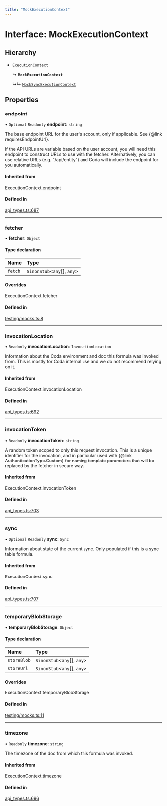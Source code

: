 ```yaml
---
title: "MockExecutionContext"
---
```

# Interface: MockExecutionContext

## Hierarchy

- `ExecutionContext`

  ↳ **`MockExecutionContext`**

  ↳↳ [`MockSyncExecutionContext`](MockSyncExecutionContext.md)

## Properties

### endpoint

• `Optional` `Readonly` **endpoint**: `string`

The base endpoint URL for the user's account, only if applicable. See {@link requiresEndpointUrl}.

If the API URLs are variable based on the user account, you will need this endpoint
to construct URLs to use with the fetcher. Alternatively, you can use relative URLs
(e.g. "/api/entity") and Coda will include the endpoint for you automatically.

#### Inherited from

ExecutionContext.endpoint

#### Defined in

[api_types.ts:687](https://github.com/coda/packs-sdk/blob/main/api_types.ts#L687)

___

### fetcher

• **fetcher**: `Object`

#### Type declaration

| Name | Type |
| :------ | :------ |
| `fetch` | `SinonStub`<`any`[], `any`\> |

#### Overrides

ExecutionContext.fetcher

#### Defined in

[testing/mocks.ts:8](https://github.com/coda/packs-sdk/blob/main/testing/mocks.ts#L8)

___

### invocationLocation

• `Readonly` **invocationLocation**: `InvocationLocation`

Information about the Coda environment and doc this formula was invoked from.
This is mostly for Coda internal use and we do not recommend relying on it.

#### Inherited from

ExecutionContext.invocationLocation

#### Defined in

[api_types.ts:692](https://github.com/coda/packs-sdk/blob/main/api_types.ts#L692)

___

### invocationToken

• `Readonly` **invocationToken**: `string`

A random token scoped to only this request invocation.
This is a unique identifier for the invocation, and in particular used with
{@link AuthenticationType.Custom} for naming template parameters that will be
replaced by the fetcher in secure way.

#### Inherited from

ExecutionContext.invocationToken

#### Defined in

[api_types.ts:703](https://github.com/coda/packs-sdk/blob/main/api_types.ts#L703)

___

### sync

• `Optional` `Readonly` **sync**: `Sync`

Information about state of the current sync. Only populated if this is a sync table formula.

#### Inherited from

ExecutionContext.sync

#### Defined in

[api_types.ts:707](https://github.com/coda/packs-sdk/blob/main/api_types.ts#L707)

___

### temporaryBlobStorage

• **temporaryBlobStorage**: `Object`

#### Type declaration

| Name | Type |
| :------ | :------ |
| `storeBlob` | `SinonStub`<`any`[], `any`\> |
| `storeUrl` | `SinonStub`<`any`[], `any`\> |

#### Overrides

ExecutionContext.temporaryBlobStorage

#### Defined in

[testing/mocks.ts:11](https://github.com/coda/packs-sdk/blob/main/testing/mocks.ts#L11)

___

### timezone

• `Readonly` **timezone**: `string`

The timezone of the doc from which this formula was invoked.

#### Inherited from

ExecutionContext.timezone

#### Defined in

[api_types.ts:696](https://github.com/coda/packs-sdk/blob/main/api_types.ts#L696)

